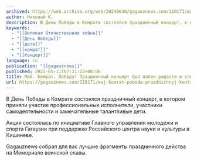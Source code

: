 ```yaml
---
archived: https://web.archive.org/web/20240630/gagauznews.com/110171/maj-komrat-pobeda-prazdnichnyj-kontsert-byl-polon-radosti-i-slez.html
author: Николай К.
description: В День Победы в Комрате состоялся праздничный концерт, в котором приняли участие профессиональные исполнители, участники самодеятельности и замечательные талантливые дети. Акция состоялась по инициативе Главного управления молодежи и спорта Гагаузии при поддержке Российского центра науки и культуры в Кишиневе. Gagauznews собрал для вас лучшие фрагменты праздничного действа на Мемориале воинской славы.
keywords:
  - "[[Великая Отечественная война]]"
  - "[[День Победы]]"
  - "[[дети]]"
  - "[[комрат]]"
  - "[[Концерт]]"
language: ru
publication: "[[gagauznews]]"
published: 2023-05-11T07:21:22+00:00
title: Май. Комрат. Победа! Праздничный концерт был полон радости и слез
url: https://gagauznews.com/110171/maj-komrat-pobeda-prazdnichnyj-kontsert-byl-polon-radosti-i-slez.html
---
```


В День Победы в Комрате состоялся праздничный концерт, в котором приняли участие профессиональные исполнители, участники самодеятельности и замечательные талантливые дети.

Акция состоялась по инициативе Главного управления молодежи и спорта Гагаузии при поддержке Российского центра науки и культуры в Кишиневе.

Gagauznews собрал для вас лучшие фрагменты праздничного действа на Мемориале воинской славы.